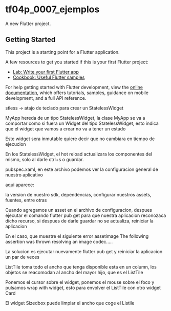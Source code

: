 # tf04p_0007_ejemplos

A new Flutter project.

## Getting Started

This project is a starting point for a Flutter application.

A few resources to get you started if this is your first Flutter project:

- [Lab: Write your first Flutter app](https://docs.flutter.dev/get-started/codelab)
- [Cookbook: Useful Flutter samples](https://docs.flutter.dev/cookbook)

For help getting started with Flutter development, view the
[online documentation](https://docs.flutter.dev/), which offers tutorials,
samples, guidance on mobile development, and a full API reference.

stless  ->  atajo de teclado para crear un StatelessWidget

MyApp hereda de un tipo StatelessWidget, la clase MyApp se va a comportar como si fuera un Widget del tipo StatelessWidget, esto indica que el widget que vamos a crear no va a tener un estado

Este widget sera inmutable quiere decir que no cambiara en tiempo de ejecucion

En los StatelessWidget, el hot reload actualizara los componentes del mismo, solo al darle ctrl+s o guardar.

pubspec.xaml, en este archivo podemos ver la configuracion general de nuestro aplicativo

aqui aparece:

la version de nuestro sdk, dependencias, configurar nuestros assets, fuentes, entre otras

Cuando agregamos un asset en el archivo de configuracion, despues ejecutar el comando flutter pub get para que nuestra aplicacion reconozaca dicho recurso, si despues de darle guardar no se actualiza, reiniciar la aplicacion

En el caso, que muestre el siguiente error
assetimage The following assertion was thrown resolving an image codec.....

La solucion es ejecutar nuevamente flutter pub get y reiniciar la aplicacion un par de veces

ListTile toma todo el ancho que tenga disponible esta en un column, los objetos se reacomodan al ancho del mayor hijo, que es el ListTile

Ponemos el cursor sobre el widget, ponemos el mouse sobre el foco y pulsamos wrap with widget, esto para envolver el ListTile con otro widget Card

El widget Sizedbox puede limpiar el ancho que coge el Listile




